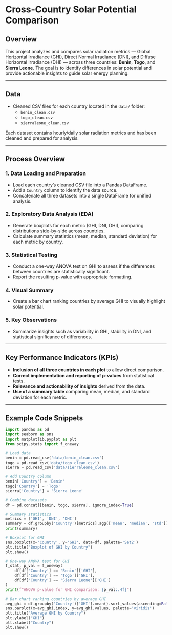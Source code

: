 # Cross-Country Solar Potential Comparison

## Overview
This project analyzes and compares solar radiation metrics — Global Horizontal Irradiance (GHI), Direct Normal Irradiance (DNI), and Diffuse Horizontal Irradiance (DHI) — across three countries: **Benin**, **Togo**, and **Sierra Leone**. The goal is to identify differences in solar potential and provide actionable insights to guide solar energy planning.

---

## Data

- Cleaned CSV files for each country located in the `data/` folder:
  - `benin_clean.csv`
  - `togo_clean.csv`
  - `sierraleone_clean.csv`

Each dataset contains hourly/daily solar radiation metrics and has been cleaned and prepared for analysis.

---

## Process Overview

### 1. Data Loading and Preparation

- Load each country’s cleaned CSV file into a Pandas DataFrame.
- Add a `Country` column to identify the data source.
- Concatenate all three datasets into a single DataFrame for unified analysis.

### 2. Exploratory Data Analysis (EDA)

- Generate boxplots for each metric (GHI, DNI, DHI), comparing distributions side-by-side across countries.
- Calculate summary statistics (mean, median, standard deviation) for each metric by country.

### 3. Statistical Testing

- Conduct a one-way ANOVA test on GHI to assess if the differences between countries are statistically significant.
- Report the resulting p-value with appropriate formatting.

### 4. Visual Summary

- Create a bar chart ranking countries by average GHI to visually highlight solar potential.

### 5. Key Observations

- Summarize insights such as variability in GHI, stability in DNI, and statistical significance of differences.

---

## Key Performance Indicators (KPIs)

- **Inclusion of all three countries in each plot** to allow direct comparison.
- **Correct implementation and reporting of p-values** from statistical tests.
- **Relevance and actionability of insights** derived from the data.
- **Use of a summary table** comparing mean, median, and standard deviation for each metric.

---

## Example Code Snippets

```python
import pandas as pd
import seaborn as sns
import matplotlib.pyplot as plt
from scipy.stats import f_oneway

# Load data
benin = pd.read_csv('data/benin_clean.csv')
togo = pd.read_csv('data/togo_clean.csv')
sierra = pd.read_csv('data/sierraleone_clean.csv')

# Add Country column
benin['Country'] = 'Benin'
togo['Country'] = 'Togo'
sierra['Country'] = 'Sierra Leone'

# Combine datasets
df = pd.concat([benin, togo, sierra], ignore_index=True)

# Summary statistics
metrics = ['GHI', 'DNI', 'DHI']
summary = df.groupby('Country')[metrics].agg(['mean', 'median', 'std']).round(2)
print(summary)

# Boxplot for GHI
sns.boxplot(x='Country', y='GHI', data=df, palette='Set2')
plt.title("Boxplot of GHI by Country")
plt.show()

# One-way ANOVA test for GHI
f_stat, p_val = f_oneway(
    df[df['Country'] == 'Benin']['GHI'],
    df[df['Country'] == 'Togo']['GHI'],
    df[df['Country'] == 'Sierra Leone']['GHI']
)
print(f"ANOVA p-value for GHI comparison: {p_val:.4f}")

# Bar chart ranking countries by average GHI
avg_ghi = df.groupby('Country')['GHI'].mean().sort_values(ascending=False)
sns.barplot(x=avg_ghi.index, y=avg_ghi.values, palette='viridis')
plt.title("Average GHI by Country")
plt.ylabel("GHI")
plt.xlabel("Country")
plt.show()
